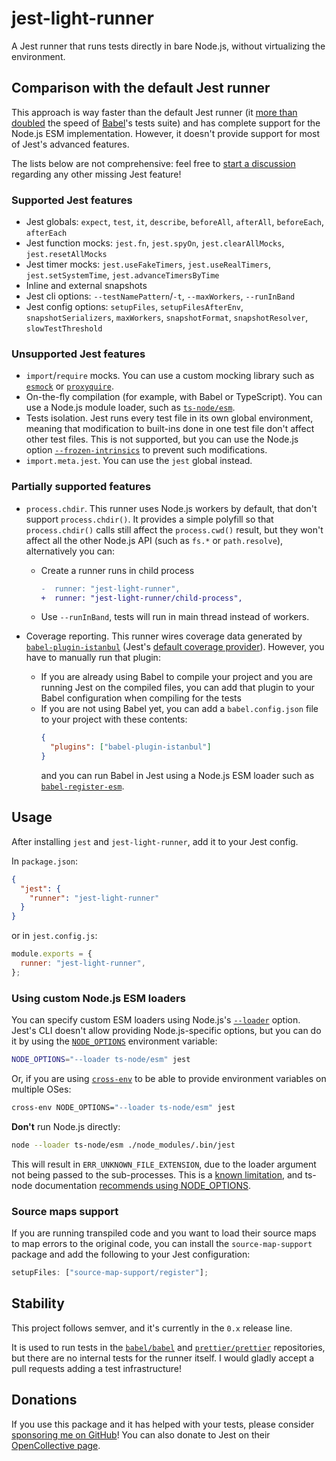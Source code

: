 # jest-light-runner

A Jest runner that runs tests directly in bare Node.js, without virtualizing the environment.

## Comparison with the default Jest runner

This approach is way faster than the default Jest runner (it [more than doubled](https://github.com/babel/babel/pull/13966#pullrequestreview-819765720) the speed of [Babel](https://github.com/babel/babel)'s tests suite) and has complete support for the Node.js ESM implementation. However, it doesn't provide support for most of Jest's advanced features.

The lists below are not comprehensive: feel free to [start a discussion](https://github.com/nicolo-ribaudo/jest-light-runner/discussions/new) regarding any other missing Jest feature!

### Supported Jest features

- Jest globals: `expect`, `test`, `it`, `describe`, `beforeAll`, `afterAll`, `beforeEach`, `afterEach`
- Jest function mocks: `jest.fn`, `jest.spyOn`, `jest.clearAllMocks`, `jest.resetAllMocks`
- Jest timer mocks: `jest.useFakeTimers`, `jest.useRealTimers`, `jest.setSystemTime`, `jest.advanceTimersByTime`
- Inline and external snapshots
- Jest cli options: `--testNamePattern`/`-t`, `--maxWorkers`, `--runInBand`
- Jest config options: `setupFiles`, `setupFilesAfterEnv`, `snapshotSerializers`, `maxWorkers`, `snapshotFormat`, `snapshotResolver`, `slowTestThreshold`

### Unsupported Jest features

- `import`/`require` mocks. You can use a custom mocking library such as [`esmock`](https://github.com/iambumblehead/esmock) or [`proxyquire`](https://github.com/thlorenz/proxyquire).
- On-the-fly compilation (for example, with Babel or TypeScript). You can use a Node.js module loader, such as [`ts-node/esm`](https://github.com/TypeStrong/ts-node).
- Tests isolation. Jest runs every test file in its own global environment, meaning that modification to built-ins done in one test file don't affect other test files. This is not supported, but you can use the Node.js option [`--frozen-intrinsics`](https://nodejs.org/api/cli.html#--frozen-intrinsics) to prevent such modifications.
- `import.meta.jest`. You can use the `jest` global instead.

### Partially supported features

- `process.chdir`. This runner uses Node.js workers by default, that don't support `process.chdir()`. It provides a simple polyfill so that `process.chdir()` calls still affect the `process.cwd()` result, but they won't affect all the other Node.js API (such as `fs.*` or `path.resolve`), alternatively you can:

  - Create a runner runs in child process

    ```diff
    -  runner: "jest-light-runner",
    +  runner: "jest-light-runner/child-process",
    ```

  - Use `--runInBand`, tests will run in main thread instead of workers.

- Coverage reporting. This runner wires coverage data generated by [`babel-plugin-istanbul`](https://github.com/istanbuljs/babel-plugin-istanbul) (Jest's [default coverage provider](https://jestjs.io/docs/configuration#coverageprovider-string)). However, you have to manually run that plugin:
  - If you are already using Babel to compile your project and you are running Jest on the compiled files, you can add that plugin to your Babel configuration when compiling for the tests
  - If you are not using Babel yet, you can add a `babel.config.json` file to your project with these contents:
    ```json
    {
      "plugins": ["babel-plugin-istanbul"]
    }
    ```
    and you can run Babel in Jest using a Node.js ESM loader such as [`babel-register-esm`](https://github.com/giltayar/babel-register-esm).

## Usage

After installing `jest` and `jest-light-runner`, add it to your Jest config.

In `package.json`:

```json
{
  "jest": {
    "runner": "jest-light-runner"
  }
}
```

or in `jest.config.js`:

```js
module.exports = {
  runner: "jest-light-runner",
};
```

### Using custom Node.js ESM loaders

You can specify custom ESM loaders using Node.js's [`--loader`](https://nodejs.org/api/cli.html#--loadermodule) option. Jest's CLI doesn't allow providing Node.js-specific options, but you can do it by using the [`NODE_OPTIONS`](https://nodejs.org/docs/latest-v17.x/api/cli.html#node_optionsoptions) environment variable:

```bash
NODE_OPTIONS="--loader ts-node/esm" jest
```

Or, if you are using [`cross-env`](https://www.npmjs.com/package/cross-env) to be able to provide environment variables on multiple OSes:

```bash
cross-env NODE_OPTIONS="--loader ts-node/esm" jest
```

**Don't** run Node.js directly:

```bash
node --loader ts-node/esm ./node_modules/.bin/jest
```

This will result in `ERR_UNKNOWN_FILE_EXTENSION`, due to the loader argument not being passed to the sub-processes. This is a [known limitation](https://github.com/TypeStrong/ts-node/issues/1062#issuecomment-1143518446), and ts-node documentation [recommends using NODE_OPTIONS](https://typestrong.org/ts-node/docs/usage/#node-flags-and-other-tools).

### Source maps support

If you are running transpiled code and you want to load their source maps to map errors to the original code, you can install the `source-map-support` package and add the following to your Jest configuration:

```js
setupFiles: ["source-map-support/register"];
```

## Stability

This project follows semver, and it's currently in the `0.x` release line.

It is used to run tests in the [`babel/babel`](https://github.com/babel/babel/) and [`prettier/prettier`](https://github.com/prettier/prettier/) repositories, but there are no internal tests for the runner itself. I would gladly accept a pull requests adding a test infrastructure!

## Donations

If you use this package and it has helped with your tests, please consider [sponsoring me on GitHub](https://github.com/sponsors/nicolo-ribaudo)! You can also donate to Jest on their [OpenCollective page](https://opencollective.com/jest).
